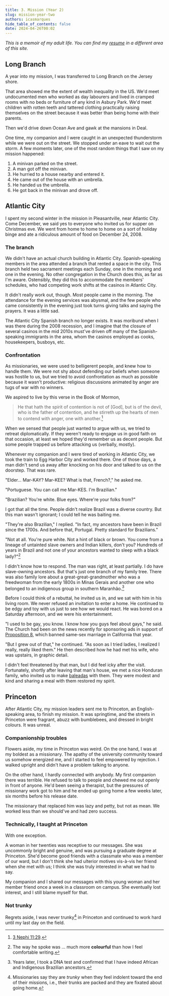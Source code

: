 ```yaml
---
title: 3. Mission (Year 2)
slug: mission-year-two
authors: icasmarques
hide_table_of_contents: false
date: 2024-04-26T00:02
---
```


*This is a memoir of my adult life. You can find my [resume](/docs/resume/intro) in a different area of this site.* 

## Long Branch

A year into my mission, I was transferred to Long Branch on the Jersey shore. 

That area showed me the extent of wealth inequality in the US. We'd meet undocumented men who worked as day labourers and lived in cramped rooms with no beds or furniture of any kind in Asbury Park. We'd meet children with rotten teeth and tattered clothing practically raising themselves on the street because it was better than being home with their parents.

Then we'd drive down Ocean Ave and gawk at the mansions in Deal.

One time, my companion and I were caught in an unexpected thunderstorm while we were out on the street. We stopped under an eave to wait out the storm. A few moments later, one of the most random things that I saw on my mission happened:

1. A minivan parked on the street.
1. A man got off the minivan.
1. He hurried to a house nearby and entered it.
1. He came out of the house with an umbrella.
1. He handed us the umbrella.
1. He got back in the minivan and drove off.

## Atlantic City

I spent my second winter in the mission in Pleasantville, near Atlantic City. Come December, we said yes to everyone who invited us for supper on Christmas eve. We went from home to home to home on a sort of holiday binge and ate a ridiculous amount of food on December 24, 2008.

### The branch

We didn't have an actual church building in Atlantic City. Spanish-speaking members in the area attended a branch that rented a space in the city. This branch held two sacrament meetings each Sunday, one in the morning and one in the evening. No other congregation in the Church does this, as far as I'm aware. Ostensibly, they did this to accommodate the members' schedules, who had competing work shifts at the casinos in Atlantic City.

It didn't really work out, though. Most people came in the morning. The attendance for the evening services was abysmal, and the few people who came consistently in the evening just took turns giving talks and saying the prayers. It was a little sad.

The Atlantic City Spanish branch no longer exists. It was moribund when I was there during the 2008 recession, and I imagine that the closure of several casinos in the mid 2010s must've driven off many of the Spanish-speaking immigrants in the area, whom the casinos employed as cooks, housekeepers, busboys, etc.

### Confrontation

As missionaries, we were used to belligerent people, and knew how to handle them. We were not shy about defending our beliefs when someone was hostile to us, but we tried to avoid confrontation as much as possible because it wasn't productive: religious discussions animated by anger are tugs of war with no winners.

We aspired to live by this verse in the Book of Mormon,

> He that hath the spirit of contention is not of [God], but is of the devil, who is the father of contention, and he stirreth up the hearts of men to contend with anger, one with another.[^1]

When we sensed that people just wanted to argue with us, we tried to retreat diplomatically. If they weren't ready to engage us in good faith on that occasion, at least we hoped they'd remember us as decent people. But some people trapped us before attacking us (verbally, mostly).

Whenever my companion and I were tired of working in Atlantic City, we took the train to Egg Harbor City and worked there. One of those days, a man didn't send us away after knocking on his door and talked to us on the doorstep. That was rare.

"Elder... Mar-KAY? Mar-KEE? What is that, French?," he asked me.

"Portuguese. You can call me Mar-KES. I'm Brazilian."

"Brazilian? You're white. Blue eyes. Where're your folks from?"

I got that all the time. People didn't realize Brazil was a diverse country. But this man wasn't ignorant; I could tell he was baiting me.

"They're also Brazilian," I replied. "In fact, my ancestors have been in Brazil since the 1700s. And before that, Portugal. Pretty standard for Brazilians."

"Not at all. You're pure white. Not a hint of black or brown. You come from a lineage of untainted slave owners and Indian killers, don't you? Hundreds of years in Brazil and not one of your ancestors wanted to sleep with a black lady?"[^2]

I didn't know how to respond. The man was right, at least partially. I do have slave-owning ancestors. But that's just one branch of my family tree. There was also family lore about a great-great-grandmother who was a freedwoman from the early 1800s in Minas Gerais and another one who belonged to an indigenous group in southern Maranhão.[^3]

Before I could think of a rebuttal, he invited us in, and we sat with him in his living room. We never refused an invitation to enter a home. He continued to be edgy and toy with us just to see how we would react. He was bored on a Saturday afternoon, and we were his entertainment.

"I used to be gay, you know. I know how you guys feel about gays," he said. The Church had been on the news recently for sponsoring ads in support of [Proposition 8](https://library.law.howard.edu/civilrightshistory/lgbtq/prop8), which banned same-sex marriage in California that year. 

"But I grew out of that," he continued. "As soon as I tried ladies, I realized I really, really liked them." He then described how he had met his wife, who was upstairs, in graphic detail. 

I didn't feel threatened by that man, but I did feel icky after the visit. Fortunately, shortly after leaving that man's house, we met a nice Honduran family, who invited us to make [baleadas](https://en.wikipedia.org/wiki/Baleada) with them. They were modest and kind and sharing a meal with them restored my spirit.

## Princeton

After Atlantic City, my mission leaders sent me to Princeton, an English-speaking area, to finish my mission. It was springtime, and the streets in Princeton were fragrant, abuzz with bumblebees, and dressed in bright colours. It was unreal.

### Companionship troubles

Flowers aside, my time in Princeton was weird. On the one hand, I was at my boldest as a missionary. The apathy of the university community toward us somehow energized me, and I started to feel empowered by rejection. I walked upright and didn't have a problem talking to anyone.

On the other hand, I hardly connected with anybody. My first companion there was terrible. He refused to talk to people and chewed me out openly in front of anyone. He'd been seeing a therapist, but the pressures of missionary work got to him and he ended up going home a few weeks later, six months before his release date.

The missionary that replaced him was lazy and petty, but not as mean. We worked less than we should've and had zero success.

### Technically, I taught at Princeton

With one exception.

A woman in her twenties was receptive to our messages. She was uncommonly bright and genuine, and was pursuing a graduate degree at Princeton. She'd become good friends with a classmate who was a member of our ward, but I don't think she had ulterior motives vis-à-vis her friend when she met with us; I think she was truly interested in what we had to say. 

My companion and I shared our messages with this young woman and her member friend once a week in a classroom on campus. She eventually lost interest, and I still blame myself for that.

### Not trunky

Regrets aside, I was never trunky[^4] in Princeton and continued to work hard until my last day on the field.

[^1]: [3 Nephi 11:29](https://www.churchofjesuschrist.org/study/scriptures/bofm/3-ne/11?lang=eng&id=p29#p29).
[^2]: The way he spoke was ... much more **colourful** than how I feel comfortable writing.
[^3]: Years later, I took a DNA test and confirmed that I have indeed African and Indigenous Brazilian ancestors.
[^4]: Missionaries say they are *trunky* when they feel indolent toward the end of their missions, i.e., their trunks are packed and they are fixated about going home. 
